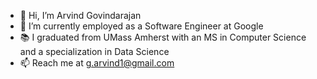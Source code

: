 - 👋 Hi, I’m Arvind Govindarajan
- 👀 I’m currently employed as a Software Engineer at Google
- 📚 I graduated from UMass Amherst with an MS in Computer Science and a specialization in Data Science
- 📫 Reach me at g.arvind1@gmail.com

<!---
agr1997/agr1997 is a ✨ special ✨ repository because its `README.md` (this file) appears on your GitHub profile.
You can click the Preview link to take a look at your changes.
--->
